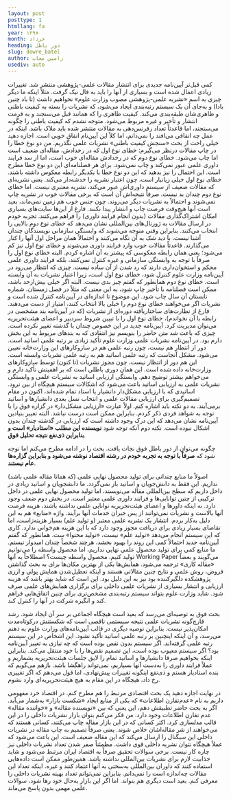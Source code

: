 ```yaml
---
layout: post
posttype: 1
htmllang: fa
year: ۱۳۹۸
month: خرداد
heading: ‌دور باطل
slug: dowre_batel
author: رامین مجاب
usediv: auto
---
```


کمی قبل‌تر آیین‌نامه جدیدی برای انتشار مقالات علمی-پژوهشی منتشر شد.  تغییرات زیادی اعمال شده است و بسیاری از آنها را باید به فال نیک گرفت. مثلاً اینکه ما دیگر چیزی به اسم «نشریه علمی-پژوهشی مصوب وزارت علوم» نخواهیم داشت (تا باد چنین بادا) و به‌جای آن یک سیستم رتبه‌بندی ایجاد می‌شود، که نشریات را بسته به کیفیت باطنی و ظاهری‌شان طبقه‌بندی می‌کند.  کیفیت ظاهری را که همانند قبل می‌سنجند و به فرمت انتشار و تأخیر و غیره مربوط می‌شود. متوجه نشدم که کیفیت باطنی را چگونه می‌سنجند، اما قاعدتاً تعداد رفرنس‌دهی به مقالات منتشر شده باید ملاک باشد. اینکه در عمل چه اتفاقی می‌افتد را نمی‌دانم، اما کلاً این آیین‌نام اتفاق خوبی است.
اجازه دهید خیلی راحت از بحث «سنجش کیفیت باطنی» نشریات علمی نگذریم.  من دو نوع خطا  را در چاپ مقالات درنظر می‌گیرم: خطای نوع اول که در رخدادش، مقاله‌ای ضعیف است اما چاپ می‌شود. خطای نوع دوم که در رخدادش مقاله‌ای خوب است، اما از سد فرایند داوری علمی عبور نمی‌کند و چاپ نمی‌شود. برای هر فصلنامه‌ای این دو نوع خطا مطرح است. این احتمال را نیز بدهید که این دو نوع خطا با یکدیگر رابطه معکوس داشته باشند.
خطای نوع اول خیلی زیانبار است، چون اعتبار نشریه را خدشه‌دار می‌کند. یعنی نشریه‌ای که مقالات ضعیف از سیستم داوری‌اش عبور می‌کند، نشریه معتبری نیست. اما خطای نوع دوم چندان بد نیست. صرفاً نتیجه‌اش آن است که برخی مقالات خوب در نشریه چاپ نمی‌شوند و احتمالاً به نشریات دیگر می‌روند. چون جنس خوب هم زمین نمی‌ماند، بعید است آنها هیچ‌وقت فرصت چاپ و انتشار پیدا نکنند. فارغ از این‌ها سایت‌های بسیاری امکان اشتراک‌گذاری مقالات (بدون انجام فرایند داوری) را فراهم می‌کنند.
تجربه خودم در ارسال مقالات به ژورنال‌های بین‌المللی نشان می‌دهد که خطای نوع دوم بالایی را انتخاب می‌کنند. بنابراین وقتی متوجه می‌شوند که وابستگی سازمانی نویسندگان چندان آشنا نیست، با دید شک به آن نگاه می‌کنند و احتمالاً همان مراحل اول آنها را کنار می‌گذارند. قاعدتاً مقالات خوب وارد فرایند داوری می‌شوند و خطای نوع اول نیز کم می‌شود؛ یعنی همان رابطه معکوسی که پیشتر به آن اشاره کردم.  البته خطای نوع اول را صرفاً با توجه به وابستگی سازمانی و غیره کنترل نمی‌کنند، ‌بلکه فرایند داوری علمی محکم و استخوان‌داری دارند که رد شدن از آن ساده نیست. 
چیزی که انتظار می‌رود در آیین‌نامه وزارت علوم کنترل شود، خطای نوع اول است، زیرا اعتبار نشریات به آن وابسته است. خطای نوع دوم  همانطور که گفتم چیز بدی نیست. البته اگر  خیلی بیش‌ازحد باشد، ممکن است فصلنامه با تأخیر چاپ شود، به این معنی که  مثلاً در فصل زمستان، شماره تابستان آن سال چاپ شود. این موضوع تا اندازه‌ای در آیین‌نامه کنترل شده است و نشریات اگر می‌خواهند خطای نوع دوم را خیلی بالا انتخاب کنند، امتیاز از دست می‌دهند.
فارغ از نظارت‌های ساختاریافته دوره‌ای از نشریات (که در آیین‌نامه بند مشخصی در رابطه با آن نخواندم)، خطای نوع اول را با تبیین شروط سردبیر و اعضای هیئت‌تحریریه می‌توان مدیریت کرد. آیین‌نامه جدید در این خصوص چندان با گذشته تغییر نکرده است. چیزی که باعث شد متن حاضر را بنویسم نیز انتقادی که به بندهای مربوط به این بخش دارم بود.
در آیین‌نامه نشریات علمی وزارت علوم تأکید زیادی بر رتبه علمی اساتید است. دور از انتظار هم نیست، چون رتبه علمی هم در سازوکارهای این وزارت‌خانه تعیین می‌شود. مشکل آنجاست که رتبه علمی اساتید هم به رتبه علمی نشریات وابسته است. این هم دور از انتظار نیست، چون مجوز نشریات (تا کنون) توسط سازوکارهای وزارت‌خانه داده شده است. این همان دوری باطلی است که بر اهمیتش تأکید دارم و می‌خواهم بیشتر توضیح دهم.
وابستگی ارزیابی اساتید به نشریات علمی و وابستگی نشریات علمی به ارزیابی اساتید  باعث می‌شود که اشکالات سیستم هیچگاه از بین نرود. اساتیدی که با ارزیابی مشکل‌دار دانشیار یا استاد تمام شده‌اند، اکنون در مقام تصمیم‌گیری برای ارزیابی مقالات علمی  و انتخاب  نسل بعدی دانشیارها و اساتید برمی‌آیند.
به دو نکته باید اشاره کنم. اولاً عبارت «ارزیابی مشکل‌دار» در گزاره فوق را با توجه به شواهد فردی ذکر کردم. بنابراین ممکن است درست نباشد. البته تغییر بنیادین آیین‌نامه نشان می‌دهد که این درک وجود داشته است که ارزیابی در گذشته چندان بدون اشکال نبوده است. نکته دوم آنکه توجه شود  **نویسنده این مطلب «استادیار» است و بنابراین ذی‌نفع نتیجه تحلیل فوق**.

چگونه می‌توان از دور باطل فوق نجات یافت. بحث را در ادامه مطرح می‌کنم اما توجه  شود که **صرفاً با توجه به تجربه خودم در رشته اقتصاد نوشته می‌شود و بنابراین گزاره‌ها عام نیستند**.

اصولاً ما منابع  چندانی برای تولید محصول نهایی علمی (که همانا مقاله علمی باشد) نداریم. این فقط به دانش‌جویان و اساتید باز نمی‌گردد. ما دانشجویان و اساتید زیادی در داخل داریم که سطح بین‌المللی مقاله می‌نویسند، اما تولید محصول نهایی علمی در داخل ترکیبی از چنین توانایی‌ها و فرایند داوری علمی معتبر است. در بخش دوم ضعف وجود دارد. نه اینکه  داورها و اعضای هیئت‌تحریریه توانایی علمی نداشته باشند، هزینه فرصت آنها بالاست و نشریات نمی‌توانند از پس جبران خدمات آنها برآیند. واژه «منابع» هم به این دلیل به‌کار بردم. انتشار یک نشریه علمی معتبر (و تولید علم) بسیار هزینه‌زاست، اما تقاضای بسیار زیادی برای دریافت مجوز وجود دارد که با این هزینه هم‌خوانی ندارد. کاری که این سیستم انجام می‌دهد «تولید علم» نیست، «تولید محتوا» ست. همانطور که گفتم آیین‌نامه جدید احتمالاً کمی این روند را بهبود بخشد، هرچند شخصاً چندان امیدوار نیستم.
ما منابع کمی برای تولید محصول علمی نهایی نداریم، اما محصول واسطه را می‌توانیم تولید کنیم. محصول واسطه چیست؟ اصطلاحاً به آنها Working Paper می‌گویند و بعضاً «مقاله کاری» ترجمه می‌شود. همایش‌ها یکی از بهترین مکان‌ها برای به بحث گذاشتن فروض، روش علمی و نتایج چنین مقالاتی هستند و اینکه تعطیل‌شدن همایش پولی و ارزی پژوهشکده دلگیرکننده بود نیز به این دلیل بود. این است که شاید بهتر باشد که هزینه ارزیابی و انتشار  بسیاری از نشریات علمی داخلی برای برگزاری همایش‌های علمی صرف شود. شاید وزارت علوم بتواند سیستم رتبه‌بندی  مشخص‌تری برای چنین اتفاق‌هایی فراهم کند و انگیزه شرکت در آنها را کنترل کند.

بحث فوق به توصیه‌ای می‌رسد که بعید است هیچگاه اجماعی بر سر آن ایجاد شود. رشد قارچ‌گونه نشریات علمی نتیجه سیستمی ناقصی است که شکستنش درکوتاه‌مدت امکان‌پذیر نیست. بنابراین توصیه دیگری در قالب آیین‌نامه‌های وزارت علوم به ذهنم می‌رسد، و آن اینکه اینچنین بر رتبه علمی اساتید تأکید نشود. این اشخاص در این سیستم رتبه علمی گرفته‌اند. اگر سیستم بدون نقص بوده است که چه نیازی به تغییر آیین‌نامه بود؟ اگر سیستم معیوب بوده است، این تصمیم نقص‌ها را با خود منتقل می‌کند. بنابراین اینکه بخواهیم صرفا دانشیارها و اساتید تمام را لایق جلسات هیئت‌تحریریه بشماریم و عملاً فرایند داوری را به‌دست آنها بسپاریم، نمی‌تواند راهگشا باشد.  بازهم می‌گویم که بنده استادیار هستم و ذی‌نفع اینگونه تغییرات پیش‌نهادی، اما قول می‌دهم که اگر تغییری رخ داد، هیچگاه در این مقام به هیچ هیئت‌تحریریه‌ای وارد نشوم.

در نهایت اجازه دهید یک بحث اقتصادی مرتبط را هم مطرح کنم. در اقتصاد خرد مفهومی داریم به نام «عدم‌تقارن اطلاعات» که یکی از منابع ایجاد «شکست بازار» به‌شمار می‌آید. اگر به بحث حاضر تطبیقش دهم، این یعنی که بین «نویسنده مقاله» و «خواننده مقاله» عدم تقارن اطلاعات وجود دارد. من فکر می‌کنم بتوان بازار نشریات داخلی را در این قالب مدلسازی کرد. اکثر کسانی که در این بازار مقاله چاپ می‌کنند، کسانی هستند که می‌خواهند از شر مقاله‌اشان خلاص شوند. یعنی صرفاً تصمیم به چاپ مقاله در نشریات داخلی این سیگنال را ارسال می‌کند که این مقاله ضعیف است. این باعث می‌شود که عملاً هیچگاه نتوان نشریه داخلی قوی داشت. مطمئناً صفر شدن تعداد نشریات داخلی نیز چاره کار نیست. برخی سوالات تحقیق صرفاً به اقتصاد ایران مرتبط می‌شود و شاید جذابیت لازم برای نشریات بین‌المللی نداشته باشد.  همین‌طور ممکن است داده‌هایی استفاده کنند که داوران بین‌المللی به‌سختی به آنها اعتماد کنند و غیره. اینکه تعداد این مقالات چه‌اندازه است را نمی‌دانم. بنابراین نمی‌توانم تعداد بهینه نشریات داخلی را معرفی کنم. بعید است دیگری هم بتواند. اما اگر این بازار به‌حال خود رها شود، سوالات علمی مهمی بدون پاسخ می‌ماند.



